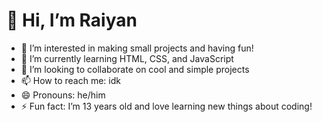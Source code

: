 # 👋 Hi, I’m Raiyan 

- 👀 I’m interested in making small projects and having fun!
- 🌱 I’m currently learning HTML, CSS, and JavaScript
- 💞️ I’m looking to collaborate on cool and simple projects
- 📫 How to reach me: idk
- 😄 Pronouns: he/him
- ⚡ Fun fact: I’m 13 years old and love learning new things about coding!
